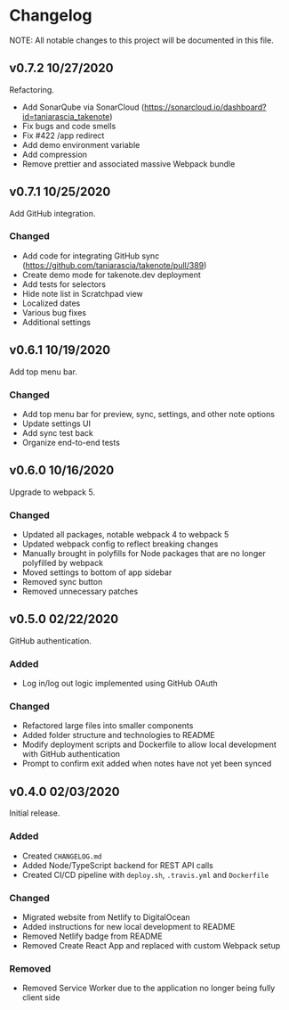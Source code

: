 # Changelog

NOTE: All notable changes to this project will be documented in this file.

## v0.7.2 10/27/2020

Refactoring.

- Add SonarQube via SonarCloud (https://sonarcloud.io/dashboard?id=taniarascia_takenote)
- Fix bugs and code smells
- Fix #422 /app redirect
- Add demo environment variable
- Add compression
- Remove prettier and associated massive Webpack bundle

## v0.7.1 10/25/2020

Add GitHub integration.

### Changed

- Add code for integrating GitHub sync (https://github.com/taniarascia/takenote/pull/389)
- Create demo mode for takenote.dev deployment
- Add tests for selectors
- Hide note list in Scratchpad view
- Localized dates
- Various bug fixes
- Additional settings

## v0.6.1 10/19/2020

Add top menu bar.

### Changed

- Add top menu bar for preview, sync, settings, and other note options
- Update settings UI
- Add sync test back
- Organize end-to-end tests

## v0.6.0 10/16/2020

Upgrade to webpack 5.

### Changed

- Updated all packages, notable webpack 4 to webpack 5
- Updated webpack config to reflect breaking changes
- Manually brought in polyfills for Node packages that are no longer polyfilled by webpack
- Moved settings to bottom of app sidebar
- Removed sync button
- Removed unnecessary patches

## v0.5.0 02/22/2020

GitHub authentication.

### Added

- Log in/log out logic implemented using GitHub OAuth

### Changed

- Refactored large files into smaller components
- Added folder structure and technologies to README
- Modify deployment scripts and Dockerfile to allow local development with GitHub authentication
- Prompt to confirm exit added when notes have not yet been synced

## v0.4.0 02/03/2020

Initial release.

### Added

- Created `CHANGELOG.md`
- Added Node/TypeScript backend for REST API calls
- Created CI/CD pipeline with `deploy.sh`, `.travis.yml` and `Dockerfile`

### Changed

- Migrated website from Netlify to DigitalOcean
- Added instructions for new local development to README
- Removed Netlify badge from README
- Removed Create React App and replaced with custom Webpack setup

### Removed 

- Removed Service Worker due to the application no longer being fully client side
